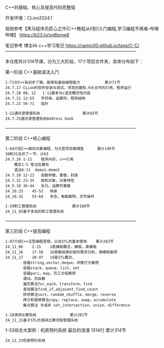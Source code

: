 C++的基础、核心及提高代码完整版

开发环境：CLion2024.1
	
视频参考【黑马程序员匠心之作|C++教程从0到1入门编程,学习编程不再难-哔哩哔哩】 https://b23.tv/xq8bmw8

笔记参考 博主kk c++学习笔记  https://namic00.github.io/tags/C-C/
——————————————————————————————

本仓库共计314节课，分为三大阶段，17个项目文件夹，具体分布如下：

第一阶段      C++基础语法入门

    1-71对C++有初步了解，能够有基础编程能力	          累计71节
	24.7.17	CLion的软件安装与调试，项目创建和.h头文件的引用，程序运行
	24.7.20	08、12	1-12基本为c语言概念性内容
	24.7.21	13-55	字符串，运算符，程序结构
	24.7.23	56-71	指针

    1-12通讯录管理系统			          累计83节
	24.7.25通讯录管理系统Address book
——————————————————————————————


第二阶段      C++核心编程

    1-64介绍C++面向对象编程，为大型项目做铺垫	  累计146节
	30和31合并了一节，计63  
	24.7.26	1-11	程序内存，c++引用
		概念1-5 笔记在幕布	
		语法6-11	demo1-demo5
	24.7.28	12-22	函数参数，重载，封装
	24.7.31	23-35	类和对象，对象特性
	24_9.18	36-44	友元，运算符重载
	24_10.23	45-52	继承
	24_10.31	53-64	多态，电脑案例，文件操作

    1-20职工管理系统				  累计166节
	24_11_03基于多态的职工管理系统
——————————————————————————————


第三阶段	   C++提高编程

    1-97介绍C++泛型编程思想，以及STL的基本使用	  累计263节
	24_11_06    2-15	1是模板概念，模板，类模板
	24_11_16    17-18	16是数组类封装的需求分析，类模板案例
	24_11_17    20-97	19是STL概念，
			容器string,vector,deque，评委打分案例
			容器stack，queue，list，set
			容器pari，map，员工分组案例
			谓词，仿函数
			遍历算法for_each，transform，find
			查找算法find_if,adjacent_find,count
			排序算法sort，random_shuffle，merge，reverse
			拷贝和替换算法copy，replace，swap，accumulate
			集合算法 与或非 set_intersection，union，difference
			
    1-18演讲比赛系统				 累计281节
	24_11_21基于STL的演讲比赛流程管理系统



1-33综合大案例：机房预约系统  最后的浪漫 1314行  累计314节

	24_11_23机房预约系统